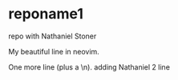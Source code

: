 # reponame1
repo with Nathaniel Stoner

My beautiful line in neovim.

One more line (plus a \n).
adding Nathaniel 2 line
